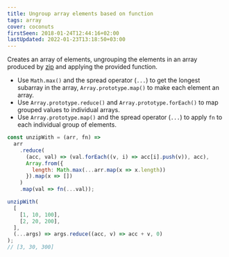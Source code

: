 ```yaml
---
title: Ungroup array elements based on function
tags: array
cover: coconuts
firstSeen: 2018-01-24T12:44:16+02:00
lastUpdated: 2022-01-23T13:18:50+03:00
---
```


Creates an array of elements, ungrouping the elements in an array produced by [zip](/js/s/zip) and applying the provided function.

- Use `Math.max()` and the spread operator (`...`) to get the longest subarray in the array, `Array.prototype.map()` to make each element an array.
- Use `Array.prototype.reduce()` and `Array.prototype.forEach()` to map grouped values to individual arrays.
- Use `Array.prototype.map()` and the spread operator (`...`) to apply `fn` to each individual group of elements.

```js
const unzipWith = (arr, fn) =>
  arr
    .reduce(
      (acc, val) => (val.forEach((v, i) => acc[i].push(v)), acc),
      Array.from({
        length: Math.max(...arr.map(x => x.length))
      }).map(x => [])
    )
    .map(val => fn(...val));
```

```js
unzipWith(
  [
    [1, 10, 100],
    [2, 20, 200],
  ],
  (...args) => args.reduce((acc, v) => acc + v, 0)
);
// [3, 30, 300]
```
